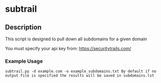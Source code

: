 # subtrail
## Description
This script is designed to pull down all subdomains for a given domain

You must specify your api key from: https://securitytrails.com/

### Example Usage

``subtrail.py -d example.com -o example_subdomains.txt
By default if no output file is specified the results will be saved in subdomains.lst``
